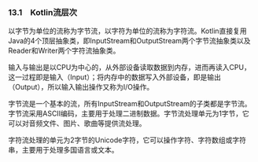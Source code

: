### 13.1　Kotlin流层次

以字节为单位的流称为字节流，以字符为单位的流称为字符流。Kotlin直接复用Java的4个顶层抽象类，即InputStream和OutputStream两个字节流抽象类以及Reader和Writer两个字符流抽象类。

输入与输出是以CPU为中心的，从外部设备读取数据到内存，进而再读入CPU，这一过程即是输入（Input）；将内存中的数据写入外部设备，即是输出（Output），所以输入输出操作又称为I/O操作。

字节流是一个基本的流，所有InputStream和OutputStream的子类都是字节流。字节流采用ASCII编码，主要用于处理二进制数据。字节流处理单元为1字节，它可以对音频文件、图片、歌曲等提供流处理。

字符流处理的单元为2字节的Unicode字符，它可以操作字符、字符数组或字符串，主要用于处理多国语言或文本。

